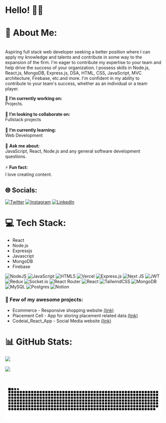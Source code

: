 # Hello! 👋👋

# 💫 About Me:
<br>Aspiring full stack web developer seeking a better position where I can apply my knowledge and talents and contribute in some way to the expansion of the firm. I'm eager to contribute my expertise to your team and help drive the success of your organization. I possess skills in Node.js, React.js, MongoDB, Express.js, DSA, HTML, CSS, JavaScript, MVC architecture, Firebase, etc.and more. I'm confident in my ability to contribute to your team's success, whether as an individual or a team player.<br>

🔭 **I’m currently working on:**  <br>Projects.<br><br>👯 **I’m looking to collaborate on:**  <br>Fullstack projects<br><br>🌱 **I’m currently learning:**  <br>Web Development<br><br>💬 **Ask me about:**  <br>JavaScript, React, Node.js and any general software development questions.<br><br>⚡ **Fun fact:**  <br>I love creating content.



## 🌐 Socials:
[![Twitter](https://img.shields.io/badge/Twitter-%231DA1F2.svg?logo=Twitter&logoColor=white)]() [![Instagram](https://img.shields.io/badge/Instagram-%23E4405F.svg?logo=Instagram&logoColor=white)]() [![LinkedIn](https://img.shields.io/badge/LinkedIn-%230077B5.svg?logo=linkedin&logoColor=white)](t)

# 💻 Tech Stack:

- React
- Node.js
- Expressjs
- Javascript
- MongoDB
- Firebase

![NodeJS](https://img.shields.io/badge/node.js-6DA55F?style=for-the-badge&logo=node.js&logoColor=white)  ![JavaScript](https://img.shields.io/badge/javascript-%23323330.svg?style=for-the-badge&logo=javascript&logoColor=%23F7DF1E) ![HTML5](https://img.shields.io/badge/html5-%23E34F26.svg?style=for-the-badge&logo=html5&logoColor=white)  ![Vercel](https://img.shields.io/badge/vercel-%23000000.svg?style=for-the-badge&logo=vercel&logoColor=white) ![Express.js](https://img.shields.io/badge/express.js-%23404d59.svg?style=for-the-badge&logo=express&logoColor=%2361DAFB) ![Next JS](https://img.shields.io/badge/Next-black?style=for-the-badge&logo=next.js&logoColor=white) ![JWT](https://img.shields.io/badge/JWT-black?style=for-the-badge&logo=JSON%20web%20tokens) ![Redux](https://img.shields.io/badge/redux-%23593d88.svg?style=for-the-badge&logo=redux&logoColor=white) ![Socket.io](https://img.shields.io/badge/Socket.io-black?style=for-the-badge&logo=socket.io&badgeColor=010101) ![React Router](https://img.shields.io/badge/React_Router-CA4245?style=for-the-badge&logo=react-router&logoColor=white) ![React](https://img.shields.io/badge/react-%2320232a.svg?style=for-the-badge&logo=react&logoColor=%2361DAFB) ![TailwindCSS](https://img.shields.io/badge/tailwindcss-%2338B2AC.svg?style=for-the-badge&logo=tailwind-css&logoColor=white) ![MongoDB](https://img.shields.io/badge/MongoDB-%234ea94b.svg?style=for-the-badge&logo=mongodb&logoColor=white) ![MySQL](https://img.shields.io/badge/mysql-%2300f.svg?style=for-the-badge&logo=mysql&logoColor=white) ![Postgres](https://img.shields.io/badge/postgres-%23316192.svg?style=for-the-badge&logo=postgresql&logoColor=white)  ![Notion](https://img.shields.io/badge/Notion-%23000000.svg?style=for-the-badge&logo=notion&logoColor=white)

### 🎊 Few of my awesome projects:
- Ecommerce  - Responsive shopping website [(link)](https://mern-ecommerce-project-beta.vercel.app/login)
- Placement Cell - App for storing placement related data [(link)](https://placement-cell1-e2cy.onrender.com/)
- Codeial_React_App - Social Media website [(link)](https://codeial-react-app-ruby.vercel.app/)

# 📊 GitHub Stats:
![](https://github-readme-stats.vercel.app/api?username=Paras0072&theme=dark&hide_border=false&include_all_commits=false&count_private=false)<br/>

![](https://github-readme-stats.vercel.app/api/top-langs/?username=Paras0072&theme=dark&hide_border=false&include_all_commits=false&count_private=false&layout=compact)

###

<br clear="both"> 

<img src="https://github.com/Paras0072/Paras0072/blob/output/snake.svg" alt="Snake animation" />

###
